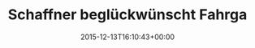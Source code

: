 ---
retweeted: false
source: <a href="http://mvilla.it/fenix" rel="nofollow">Fenix for Android</a>
entities:
  hashtags: []
  symbols: []
  user_mentions: []
  urls: []
display_text_range:
- '0'
- '140'
favorite_count: '10'
id_str: '676071761906171904'
truncated: false
retweet_count: '1'
id: '676071761906171904'
created_at: Sun Dec 13 16:10:43 +0000 2015
favorited: false
full_text: 'Schaffner beglückwünscht Fahrgast: »Oh, sie sind heute der Erste der zum
  Normalpreis gebucht hat. Ich hoffe sie mussten nicht selbst zahlen«'
lang: de
tags:
- pesos:twitter
date: '2015-12-13T16:10:43+00:00'
src: https://twitter.com/bascht/status/676071761906171904
original_url: https://twitter.com/bascht/status/676071761906171904
type: twitter_tweet
text: 'Schaffner beglückwünscht Fahrgast: »Oh, sie sind heute der Erste der zum Normalpreis
  gebucht hat. Ich hoffe sie mussten nicht selbst zahlen«'
title: Schaffner beglückwünscht Fahrga

---